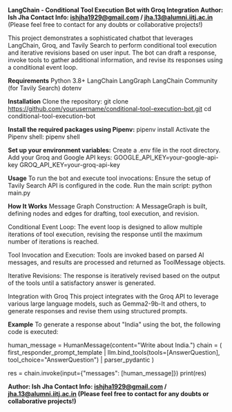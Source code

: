 **LangChain - Conditional Tool Execution Bot with Groq Integration**
**Author: Ish Jha
Contact Info: ishjha1929@gmail.com / jha.13@alumni.iitj.ac.in**
(Please feel free to contact for any doubts or collaborative projects!)

This project demonstrates a sophisticated chatbot that leverages LangChain, Groq, and Tavily Search to perform conditional tool execution
and iterative revisions based on user input. The bot can draft a response, invoke tools to gather additional information, and revise its responses using a conditional event loop.

**Requirements**
Python 3.8+
LangChain
LangGraph
LangChain Community (for Tavily Search)
dotenv


**Installation**
Clone the repository:
git clone https://github.com/yourusername/conditional-tool-execution-bot.git
cd conditional-tool-execution-bot

**Install the required packages using Pipenv:**
pipenv install
Activate the Pipenv shell:
pipenv shell

**Set up your environment variables:**
Create a .env file in the root directory.
Add your Groq and Google API keys:
GOOGLE_API_KEY=your-google-api-key
GROQ_API_KEY=your-groq-api-key

**Usage**
To run the bot and execute tool invocations:
Ensure the setup of Tavily Search API is configured in the code.
Run the main script:
python main.py

**How It Works**
Message Graph Construction: A MessageGraph is built, defining nodes and edges for drafting, tool execution, and revision.

Conditional Event Loop: The event loop is designed to allow multiple iterations of tool execution, revising the response until the maximum number of iterations is reached.

Tool Invocation and Execution: Tools are invoked based on parsed AI messages, and results are processed and returned as ToolMessage objects.

Iterative Revisions: The response is iteratively revised based on the output of the tools until a satisfactory answer is generated.

Integration with Groq
This project integrates with the Groq API to leverage various large language models, such as Gemma2-9b-It and others, to generate responses and revise them using structured prompts.

**Example**
To generate a response about "India" using the bot, the following code is executed:

human_message = HumanMessage(content="Write about India.")
chain = (
    first_responder_prompt_template
    | llm.bind_tools(tools=[AnswerQuestion], tool_choice="AnswerQuestion")
    | parser_pydantic
)

res = chain.invoke(input={"messages": [human_message]})
print(res)

**Author: Ish Jha
Contact Info: ishjha1929@gmail.com / jha.13@alumni.iitj.ac.in
(Please feel free to contact for any doubts or collaborative projects!)**
